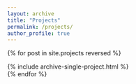 ```yaml
---
layout: archive
title: "Projects"
permalink: /projects/
author_profile: true
---
```


{% for post in site.projects reversed %}
    <div class="projects-container">
        {% include archive-single-project.html %}
    </div>
{% endfor %}